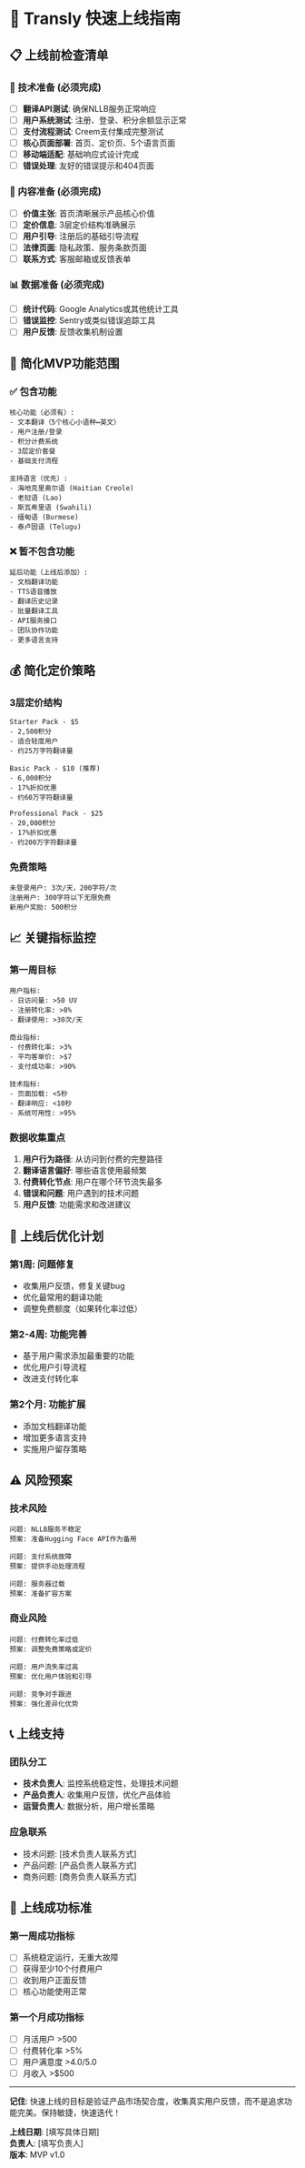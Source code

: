 # 🚀 Transly 快速上线指南

## 📋 上线前检查清单

### 🔧 技术准备 (必须完成)
- [ ] **翻译API测试**: 确保NLLB服务正常响应
- [ ] **用户系统测试**: 注册、登录、积分余额显示正常
- [ ] **支付流程测试**: Creem支付集成完整测试
- [ ] **核心页面部署**: 首页、定价页、5个语言页面
- [ ] **移动端适配**: 基础响应式设计完成
- [ ] **错误处理**: 友好的错误提示和404页面

### 📝 内容准备 (必须完成)
- [ ] **价值主张**: 首页清晰展示产品核心价值
- [ ] **定价信息**: 3层定价结构准确展示
- [ ] **用户引导**: 注册后的基础引导流程
- [ ] **法律页面**: 隐私政策、服务条款页面
- [ ] **联系方式**: 客服邮箱或反馈表单

### 📊 数据准备 (必须完成)
- [ ] **统计代码**: Google Analytics或其他统计工具
- [ ] **错误监控**: Sentry或类似错误追踪工具
- [ ] **用户反馈**: 反馈收集机制设置

## 🎯 简化MVP功能范围

### ✅ 包含功能
```
核心功能（必须有）:
- 文本翻译（5个核心小语种↔英文）
- 用户注册/登录
- 积分计费系统
- 3层定价套餐
- 基础支付流程

支持语言（优先）:
- 海地克里奥尔语 (Haitian Creole)
- 老挝语 (Lao)
- 斯瓦希里语 (Swahili)
- 缅甸语 (Burmese)
- 泰卢固语 (Telugu)
```

### ❌ 暂不包含功能
```
延后功能（上线后添加）:
- 文档翻译功能
- TTS语音播放
- 翻译历史记录
- 批量翻译工具
- API服务接口
- 团队协作功能
- 更多语言支持
```

## 💰 简化定价策略

### 3层定价结构
```
Starter Pack - $5
- 2,500积分
- 适合轻度用户
- 约25万字符翻译量

Basic Pack - $10 (推荐)
- 6,000积分  
- 17%折扣优惠
- 约60万字符翻译量

Professional Pack - $25
- 20,000积分
- 17%折扣优惠  
- 约200万字符翻译量
```

### 免费策略
```
未登录用户: 3次/天，200字符/次
注册用户: 300字符以下无限免费
新用户奖励: 500积分
```

## 📈 关键指标监控

### 第一周目标
```
用户指标:
- 日访问量: >50 UV
- 注册转化率: >8%
- 翻译使用: >30次/天

商业指标:
- 付费转化率: >3%
- 平均客单价: >$7
- 支付成功率: >90%

技术指标:
- 页面加载: <5秒
- 翻译响应: <10秒
- 系统可用性: >95%
```

### 数据收集重点
1. **用户行为路径**: 从访问到付费的完整路径
2. **翻译语言偏好**: 哪些语言使用最频繁
3. **付费转化节点**: 用户在哪个环节流失最多
4. **错误和问题**: 用户遇到的技术问题
5. **用户反馈**: 功能需求和改进建议

## 🔄 上线后优化计划

### 第1周: 问题修复
- 收集用户反馈，修复关键bug
- 优化最常用的翻译功能
- 调整免费额度（如果转化率过低）

### 第2-4周: 功能完善
- 基于用户需求添加最重要的功能
- 优化用户引导流程
- 改进支付转化率

### 第2个月: 功能扩展
- 添加文档翻译功能
- 增加更多语言支持
- 实施用户留存策略

## ⚠️ 风险预案

### 技术风险
```
问题: NLLB服务不稳定
预案: 准备Hugging Face API作为备用

问题: 支付系统故障
预案: 提供手动处理流程

问题: 服务器过载
预案: 准备扩容方案
```

### 商业风险
```
问题: 付费转化率过低
预案: 调整免费策略或定价

问题: 用户流失率过高
预案: 优化用户体验和引导

问题: 竞争对手跟进
预案: 强化差异化优势
```

## 📞 上线支持

### 团队分工
- **技术负责人**: 监控系统稳定性，处理技术问题
- **产品负责人**: 收集用户反馈，优化产品体验
- **运营负责人**: 数据分析，用户增长策略

### 应急联系
- 技术问题: [技术负责人联系方式]
- 产品问题: [产品负责人联系方式]
- 商务问题: [商务负责人联系方式]

## 🎉 上线成功标准

### 第一周成功指标
- [ ] 系统稳定运行，无重大故障
- [ ] 获得至少10个付费用户
- [ ] 收到用户正面反馈
- [ ] 核心功能使用正常

### 第一个月成功指标
- [ ] 月活用户 >500
- [ ] 付费转化率 >5%
- [ ] 用户满意度 >4.0/5.0
- [ ] 月收入 >$500

---

**记住**: 快速上线的目标是验证产品市场契合度，收集真实用户反馈，而不是追求功能完美。保持敏捷，快速迭代！

**上线日期**: [填写具体日期]  
**负责人**: [填写负责人]  
**版本**: MVP v1.0
